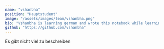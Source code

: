 ```yaml
---
name: "vshanbha"
position: "Hauptstudent"
image: "/assets/images/team/vshanbha.png"
bio: "Vshanbha is learning german and wrote this notebook while learning"
github: "https://github.com/vshanbha"
---
```

Es gibt nicht viel zu beschreiben
